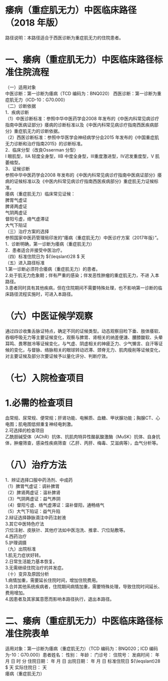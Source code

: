 # 痿病（重症肌无力）中医临床路径 （2018 年版）  
路径说明：本路径适合于西医诊断为重症肌无力的住院患者。  
# 一、痿病（重症肌无力）中医临床路径标准住院流程  
（一）适用对象  
中医诊断：第一诊断为痿病（TCD 编码为：BNQ020） 西医诊断：第一诊断为重症肌无力（ICD-10：G70.000）  
（二）诊断依据  
1．疾病诊断  
（1）中医诊断标准：参照中华中医药学会2008 年发布的《中医内科常见病诊疗指南中医病证部分》痿病的诊断标准以及《中医内科常见病诊疗指南西医疾病部分》重症肌无力的诊断依据。  
（2）西医诊断标准：参照中华医学会神经病学分会2015 年发布的《中国重症肌无力诊断和治疗指南2015》的诊断标准。  
2．临床分型（改良Osserman 分型）  
I 眼肌型，ⅡA 轻度全身型，ⅡB 中度全身型，Ⅲ重度激进型，Ⅳ迟发重度型，V 肌萎缩型。  
3．证候诊断  
参照中华中医药学会2008 年发布的《中医内科常见病诊疗指南中医病证部分》痿病的证候标准以及《中医内科常见病诊疗指南西医疾病部分》重症肌无力证候标准。  
痿病（重症肌无力）临床常见证候：  
脾胃气虚证  
脾肾两虚证  
气阴两虚证  
督阳亏虚，络气虚滞证  
大气下陷证  
（三）治疗方案的选择  
参照国家中医药管理局印发的“痿病（重症肌无力）中医诊疗方案（2017年版）”。  
1．诊断明确，第一诊断为痿病（重症肌无力）  
2．患者适合并接受中医治疗。  
（四）标准住院日为 ${\leqslant}28 $ 天  
（五）进入路径标准  
1.第一诊断必须符合痿病（重症肌无力）的患者。  
2.处于肌无力危象期；伴有严重的感染；伴发恶性肿瘤的重症肌无力，不进 入本路径。  
3.患者同时具有其他疾病，但在住院期间不需要特殊处理，也不影响第一诊断的临床路径流程实施时，可进入本路径。  
# （六）中医证候学观察  
通过四诊收集舌脉证特点，确定不同的证候类型。动态观察目睑下垂、肢体痿软、吞咽呼吸无力等主要证候变化，观察与脾胃、肾相关的纳差便溏、腰膝酸软、头晕耳鸣、畏寒肢冷等证候变化，与气虚、阴虚相关的神疲乏力、少气懒言、自汗等证候的变化，与督脉、络脉相关的眼球转动迟滞、颈脊无力、肌肉瘦削等证候变化，对主要证候及部分次要证候予以量化评分、判断疗效。  
# （七）入院检查项目  
# 1.必需的检查项目  
血常规、尿常规、便常规；肝肾功能、电解质、血糖、甲状腺功能；胸腺CT、心电图；肌电图低频重复神经电刺激。  
2.可选择的检查项目  
乙酰胆碱受体（AChR）抗体、抗肌肉特异性酪氨酸激酶（MuSK）抗体、自身抗体，肿瘤筛查，感染性疾病筛查（乙肝、丙肝、梅毒、艾滋病等），血气分析等。  
# （八）治疗方法  
1．辨证选择口服中药汤剂、中成药  
（1）脾胃气虚证：调补脾胃  
（2）脾肾两虚证：温补脾肾  
（3）气阴两虚证：益气养阴  
（4）督阳亏虚、络气虚滞证：温补督阳，通畅络气  
（5）大气下陷证：益气升陷  
2.辩证选择静脉滴注中药注射液  
3.其它中医特色疗法  
穴位注射、皮肤针、其他疗法如中医泡洗、推拿、穴位贴敷等。  
4.西药治疗  
5.护理调摄  
（九）出院标准  
1.肌无力症状好转。  
2.日常生活能力基本恢复。  
3.无需继续住院治疗的并发症。  
（十）变异及原因分析  
1.病情加重，需要延长住院时间，增加住院费用。  
3.合并其他系统疾病者，住院期间病情加重，需要特殊处理，导致住院时间延长、费用增加。  
4.因患者及其家属意愿而影响本路径执行，退出本路径。  
# 二、痿病（重症肌无力）中医临床路径标准住院表单  
适用对象：第一诊断为痿病（重症肌无力）（TCD 编码为：BNQ020；ICD 编码为-10：G70.000）患者姓名：          性别：    年龄：    门诊号：         住院号：            发病时间：   年  月  日  时  分  住院日期：   年  月  日 出院日期：   年  月   日 标准住院日 ${\leqslant}28 $ 天               实际住院日：    天  
痿病（重症肌无力）  